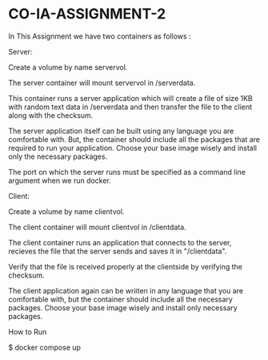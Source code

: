 # CO-IA-ASSIGNMENT-2

In This Assignment we have two containers as follows :

Server:

Create a volume by name servervol.

The server container will mount servervol in /serverdata.

This container runs a server application which will create a file of size 1KB with random text data in /serverdata and then transfer the file to the client along with the checksum.

The server application itself can be built using any language you are comfortable with. But, the container should include all the packages that are required to run your application. Choose your base image wisely and install only the necessary packages.

The port on which the server runs must be specified as a command line argument when we run docker.


Client:

Create a volume by name clientvol.

The client container will mount clientvol in /clientdata.

The client container runs an application that connects to the server, recieves the file that the server sends and saves it in "/clientdata".

Verify that the file is received properly at the clientside by verifying the checksum.

The client application again can be wriiten in any language that you are comfortable with, but the container should include all the necessary packages. Choose your base image wisely and install only necessary packages.


How to Run

$ docker compose up
